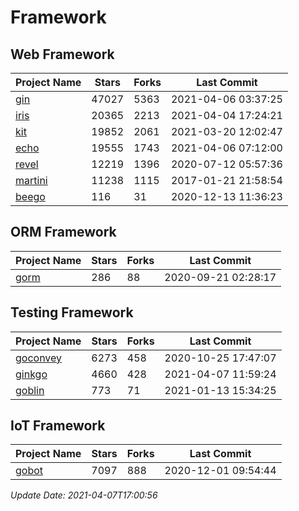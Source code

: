 # Framework

## Web Framework
| Project Name | Stars | Forks | Last Commit |
| ------------ | ----- | ----- | ----------- |
| [gin](https://github.com/gin-gonic/gin) | 47027 | 5363 | 2021-04-06 03:37:25 |
| [iris](https://github.com/kataras/iris) | 20365 | 2213 | 2021-04-04 17:24:21 |
| [kit](https://github.com/go-kit/kit) | 19852 | 2061 | 2021-03-20 12:02:47 |
| [echo](https://github.com/labstack/echo) | 19555 | 1743 | 2021-04-06 07:12:00 |
| [revel](https://github.com/revel/revel) | 12219 | 1396 | 2020-07-12 05:57:36 |
| [martini](https://github.com/go-martini/martini) | 11238 | 1115 | 2017-01-21 21:58:54 |
| [beego](https://github.com/astaxie/beego) | 116 | 31 | 2020-12-13 11:36:23 |

## ORM Framework
| Project Name | Stars | Forks | Last Commit |
| ------------ | ----- | ----- | ----------- |
| [gorm](https://github.com/jinzhu/gorm) | 286 | 88 | 2020-09-21 02:28:17 |

## Testing Framework
| Project Name | Stars | Forks | Last Commit |
| ------------ | ----- | ----- | ----------- |
| [goconvey](https://github.com/smartystreets/goconvey) | 6273 | 458 | 2020-10-25 17:47:07 |
| [ginkgo](https://github.com/onsi/ginkgo) | 4660 | 428 | 2021-04-07 11:59:24 |
| [goblin](https://github.com/franela/goblin) | 773 | 71 | 2021-01-13 15:34:25 |

## IoT Framework
| Project Name | Stars | Forks | Last Commit |
| ------------ | ----- | ----- | ----------- |
| [gobot](https://github.com/hybridgroup/gobot) | 7097 | 888 | 2020-12-01 09:54:44 |

*Update Date: 2021-04-07T17:00:56*